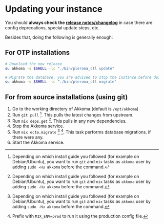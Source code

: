 # Updating your instance

You should **always check the [release notes/changelog](https://akkoma.dev/AkkomaGang/akkoma/src/branch/develop/CHANGELOG.md)** in case there are config deprecations, special update steps, etc.

Besides that, doing the following is generally enough:

## For OTP installations

```sh
# Download the new release
su akkoma -s $SHELL -lc "./bin/pleroma_ctl update" 

# Migrate the database, you are advised to stop the instance before doing that
su akkoma -s $SHELL -lc "./bin/pleroma_ctl migrate"
```

## For from source installations (using git)

1. Go to the working directory of Akkoma (default is `/opt/akkoma`)
2. Run `git pull` [^1]. This pulls the latest changes from upstream.
3. Run `mix deps.get` [^1]. This pulls in any new dependencies.
4. Stop the Akkoma service.
5. Run `mix ecto.migrate` [^1] [^2]. This task performs database migrations, if there were any.
6. Start the Akkoma service.

[^1]: Depending on which install guide you followed (for example on Debian/Ubuntu), you want to run `git` and `mix` tasks as `akkoma` user by adding `sudo -Hu akkoma` before the command.
[^2]: Prefix with `MIX_ENV=prod` to run it using the production config file.
